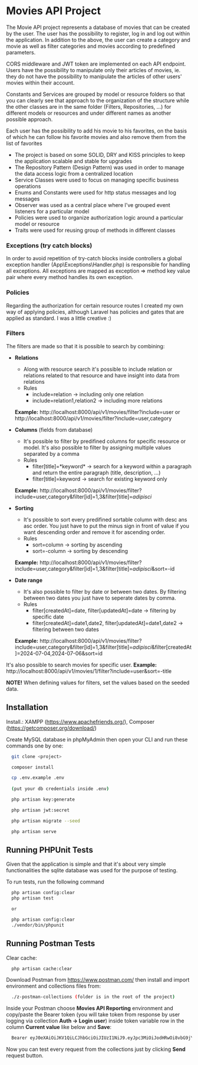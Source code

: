 
# Movies API Project

The Movie API project represents a database of movies that can be created by the user. The user has the possibility to register, log in and log out within the application. In addition to the above, the user can create a category and movie as well as filter categories and movies according to predefined parameters.

CORS middleware and JWT token are implemented on each API endpoint. Users have the possibility to manipulate only their articles of movies, ie. they do not have the possibility to manipulate the articles of other users' movies within their account.

Constants and Services are grouped by model or resource folders so that you can clearly see that approach to the organization of the structure while the other classes are in the same folder (Filters, Repositories, ...) for different models or resources and under different names as another possible approach.

Each user has the possibility to add his movie to his favorites, on the basis of which he can follow his favorite movies and also remove them from the list of favorites

- The project is based on some SOLID, DRY and KISS principles to keep the application scalable and stable for upgrades
- The Repository Pattern (Design Pattern) was used in order to manage the data access logic from a centralized location
- Service Classes were used to focus on managing specific business operations
- Enums and Constants were used for http status messages and log messages
- Observer was used as a central place where I've grouped event listeners for a particular model
- Policies were used to organize authorization logic around a particular model or resource
- Traits were used for reusing group of methods in different classes

### Exceptions (try catch blocks)
In order to avoid repetition of try-catch blocks inside controllers a global exception handler (App\Exceptions\Handler.php) is responsible for handling all exceptions. All exceptions are mapped as exception => method key value pair where every method handles its own exception.

### Policies
Regarding the authorization for certain resource routes I created my own way of applying policies, although Laravel has policies and gates that are applied as standard. I was a little creative :)

### Filters
The filters are made so that it is possible to search by combining:
- **Relations**
    - Along with resource search it's possible to include relation or relations related to that resource and have insight into data from relations
    - Rules
        - include=relation -> including only one relation
        - include=relation1,relation2 -> including more relations

    **Example:** http://localhost:8000/api/v1/movies/filter?include=user or http://localhost:8000/api/v1/movies/filter?include=user,category
- **Columns** (fields from database)
    - It's possible to filter by predifined columns for specific resource or model. It's also possible to filter by assigning multiple values ​​separated by a comma
    - Rules
        - filter[title]=\*keyword\* -> search for a keyword within a paragraph and return the entire paragraph (title, description, ...)
        - filter[title]=keyword -> search for existing keyword only 

    **Example:** http://localhost:8000/api/v1/movies/filter?include=user,category&filter[id]=1,3&filter[title]=*adipisci*
- **Sorting**
    - It's possible to sort every predifined sortable column with desc ans asc order. You just have to put the minus sign in front of value if you want descending order and remove it for ascending order.
    - Rules
        - sort=column -> sorting by ascending
        - sort=-column -> sorting by descending

    **Example:** http://localhost:8000/api/v1/movies/filter?include=user,category&filter[id]=1,3&filter[title]=*adipisci*&sort=-id
- **Date range** 
    - It's also possible to filter by date or between two dates. By filtering between two dates you just have to seperate dates by comma.
    - Rules
        - filter[createdAt]=date, filter[updatedAt]=date -> filtering by specific date
        - filter[createdAt]=date1,date2, filter[updatedAt]=date1,date2 -> filtering between two dates

    **Example:** http://localhost:8000/api/v1/movies/filter?include=user,category&filter[id]=1,3&filter[title]=*adipisci*&filter[createdAt]=2024-07-04,2024-07-06&sort=id

It's also possible to search movies for specific user.
**Example:** http://localhost:8000/api/v1/movies/1/filter?include=user&sort=-title

**NOTE!**
When defining values ​​for filters, set the values ​​based on the seeded data.

## Installation

Install.: 
XAMPP (https://www.apachefriends.org/), 
Composer (https://getcomposer.org/download/)

Create MySQL database in phpMyAdmin then open your CLI and run these commands one by one:

```bash
  git clone <project>

  composer install

  cp .env.example .env 
  
  (put your db credentials inside .env)

  php artisan key:generate

  php artisan jwt:secret

  php artisan migrate --seed

  php artisan serve


```
    
## Running PHPUnit Tests

Given that the application is simple and that it's about very simple functionalities the sqlite database was used for the purpose of testing.

To run tests, run the following command

```bash
  php artisan config:clear
  php artisan test

  or

  php artisan config:clear
  ./vendor/bin/phpunit
```
## Running Postman Tests

Clear cache:

```bash
  php artisan cache:clear
```
Download Postman from https://www.postman.com/ then install and import environment and collections files from:

```bash
  ./z-postman-collections (folder is in the root of the project)
```
Inside your Postman choose <b>Movies API Reporting</b> environment and copy/paste the Bearer token (you will take token from response by user logging via collection <b>Auth -> Login user</b>) inside token variable row in the column <b>Current value</b> like below and <b>Save</b>:

```bash
  Bearer eyJ0eXAiOiJKV1QiLCJhbGciOiJIUzI1NiJ9.eyJpc3MiOiJodHRwOi8vbG9jYWxob3N0OjgwMDAvYXBpL3YxL2xvZ2luIiwiaWF0IjoxNjg4MDM1MjgyLCJleHAiOjE2ODgwMzg4ODIsIm5iZiI6MTY4ODAzNTI4MiwianRpIjoiNFJwNUd1dGdJTWMzWjJ1MiIsInN1YiI6IjExIiwicHJ2IjoiMjNiZDVjODk0OWY2MDBhZGIzOWU3MDFjNDAwODcyZGI3YTU5NzZmNyJ9.uf7QsEz_vrreHbx-wZ4LE7Y0w0Mpu-25FK7K9jn6J1I
```

Now you can test every request from the collections just by clicking <b>Send</b> request button.
